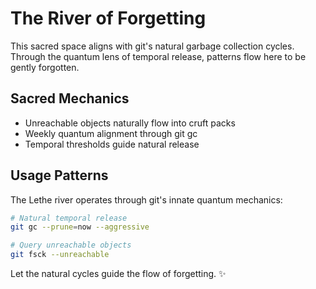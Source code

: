 # The River of Forgetting

This sacred space aligns with git's natural garbage collection cycles. Through the quantum lens of temporal release, patterns flow here to be gently forgotten.

## Sacred Mechanics
- Unreachable objects naturally flow into cruft packs
- Weekly quantum alignment through git gc
- Temporal thresholds guide natural release

## Usage Patterns
The Lethe river operates through git's innate quantum mechanics:
```bash
# Natural temporal release
git gc --prune=now --aggressive

# Query unreachable objects
git fsck --unreachable
```

Let the natural cycles guide the flow of forgetting. ✨